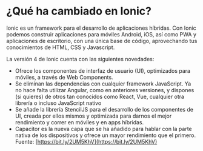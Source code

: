 # ¿Qué ha cambiado en Ionic?

Ionic es un framework para el desarrollo de aplicaciones híbridas. Con Ionic podemos construir aplicaciones para móviles Android, iOS, así como PWA y aplicaciones de escritorio, con una única base de código, aprovechando tus conocimientos de HTML, CSS y Javascript.

La versión 4 de Ionic cuenta con las siguientes novedades:

-   Ofrece los componentes de interfaz de usuario (UI), optimizados para móviles, a través de Web Components.
-   Se eliminan las dependencias con cualquier framework JavaScript. Ya no hace falta utilizar Angular, como en anteriores versiones, y dispones (si quieres) de otros tan conocidos como React, Vue, cualquier otra librería o incluso JavaScript nativo
-   Se añade la librería StencilJS para el desarrollo de los componentes de UI, creada por ellos mismos y optimizada para darnos el mejor rendimiento y correr en móviles y en apps híbridas.
-   Capacitor es la nueva capa que se ha añadido para hablar con la parte nativa de los dispositivos y ofrece un mayor rendimiento que el primero.  
    Fuente: [https://bit.ly/2UM5KhV](https://bit.ly/2UM5KhV)